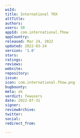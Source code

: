 ```yaml
---
wsId: 
title: International TRX
altTitle: 
authors: 
users: 50
appId: com.international.fhow
appCountry: 
released: Mar 24, 2022
updated: 2022-03-24
version: '1.0'
stars: 
ratings: 
reviews: 
website: 
repository: 
issue: 
icon: com.international.fhow.png
bugbounty: 
meta: ok
verdict: fewusers
date: 2022-07-31
signer: 
reviewArchive: 
twitter: 
social: 
redirect_from: 

---
```


